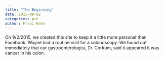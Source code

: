 ```yaml
---
title: "The Beginning"
date: 2015-09-02
categories: pre
author: Frani Hahn
---
```

On 9/2/2015, we created this site to keep it a little more personal than Facebook. Wayne had a routine visit for a colonoscopy. We found out immediately that our gastroenterologist, Dr. Corkum, said it appeared it was cancer in his colon.
